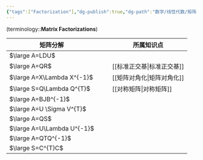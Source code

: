 ```yaml
---
{"tags":["Factorization"],"dg-publish":true,"dg-path":"数学/线性代数/矩阵分解.md","permalink":"/数学/线性代数/矩阵分解/","dgPassFrontmatter":true,"noteIcon":"","created":"2024-08-08T13:43:57.632+08:00","updated":"2024-08-10T17:43:33.278+08:00"}
---
```


(terminology::**Matrix Factorizations**)

| 矩阵分解                       |     |     | 所属知识点     |
| -------------------------- | --- | --- | --------- |
| $\large A=LDU$             |     |     |           |
| $\large A=QR$              |     |     | [[标准正交基\|标准正交基]] |
| $\large A=X\Lambda X^{-1}$ |     |     | [[矩阵对角化\|矩阵对角化]] |
| $\large S=Q\Lambda Q^{T}$  |     |     | [[对称矩阵\|对称矩阵]]  |
| $\large A=BJB^{-1}$        |     |     |           |
| $\large A=U \Sigma V^{T}$  |     |     |           |
| $\large A=QS$              |     |     |           |
| $\large A=U\Lambda U^{-1}$ |     |     |           |
| $\large A=QTQ^{-1}$        |     |     |           |
| $\large S=C^{T}C$          |     |     |           |



